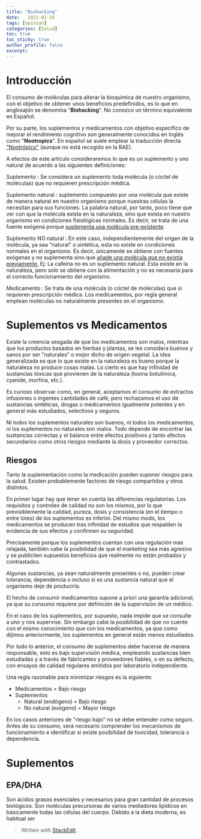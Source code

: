 ```yaml
---
title: "Biohacking"
date:   2021-02-16
tags: [opinión]
categories: [Salud]
toc: true
toc_sticky: true
author_profile: false
excerpt: 
---
```

# Introducción
El consumo de moléculas para alterar la bioquímica de nuestro organismo, con el objetivo de obtener unos beneficios predefinidos, es lo que en anglosajón se denomina "**Biohacking**". No conozco un término equivalente en Español.

Por su parte, los suplementos y medicamentos con objetivo específico de mejorar el rendimiento cognitivo son generalmente conocidos en Inglés como "**Nootropics**". En español se suele emplear la traducción directa ["Nootrópico"](https://dle.rae.es/nootr%C3%B3pico) (aunque no está recogido en la RAE).

A efectos de este artículo consideraremos lo que es un suplemento y uno natural de acuerdo a las siguientes definiciones:

Suplemento
: Se considera un suplemento toda molécula (o cóctel de moléculas) que no requieren prescripción médica.

Suplemento natural
: suplemento compuesto por una molécula que existe de manera natural en nuestro organismo porque nuestras células la necesitan para sus funciones.
La palabra natural, por tanto, poco tiene que ver con que la molécula exista en la naturaleza, sino que exista en nuestro organismo en condiciones fisiológicas normales. Es decir, se trata de una fuente exógena porque <u>suplementa una molécula pre-existente</u>. 

Suplemento NO natural
: En este caso, independientemente del origen de la molécula, ya sea "natural" o sintética, esta no existe en condiciones normales en el organismo. Es decir, únicamente se obtiene con fuentes exógenas y no suplementa sino que <u>añade una molécula que no existía previamente.</u> Ej: La cafeína no es un suplemento natural. Esta existe en la naturaleza, pero solo se obtiene con la alimentación y no es necesaria para el correcto funcionamiento del organismo.

Medicamento
: Se trata de una molécula (o cóctel de moléculas) que sí requieren prescripción médica. Los medicamentos, por regla general emplean moléculas no naturalmente presentes en el organismo.

# Suplementos vs Medicamentos
Existe la creencia sesgada de que los medicamentos son malos, mientras que los productos basados en hierbas y plantas, se les considera buenos y sanos por ser "naturales" o mejor dicho de origen vegetal. La idea generalizada es que lo que existe en la naturaleza es bueno porque la naturaleza no produce cosas malas. Lo cierto es que hay infinidad de sustancias tóxicas que provienen de la naturaleza (toxina botulímica, cyanide, morfina, etc.).

Es curioso observar como, en general, aceptamos el consumo de extractos infusiones o ingentes cantidades de café, pero rechazamos el uso de sustancias sintéticas, drogas o medicamentos igualmente potentes y en general más estudiados, selectivos y seguros.

Ni todos los suplementos naturales son buenos, ni todos los medicamentos, ni los suplementos no naturales son malos. Todo depende de encontrar las sustancias correctas y el balance entre efectos positivos y tanto efectos secundarios como otros riesgos mediante la dosis y proveedor correctos.

## Riesgos
Tanto la suplementación como la medicación pueden suponer riesgos para la salud. Existen probablemente factores de riesgo compartidos y otros distintos. 

En primer lugar hay que tener en cuenta las diferencias regulatorias. Los requisitos y controles de calidad no son los mismos, por lo que previsiblemente la calidad, pureza, dosis y consistencia (en el tiempo o entre lotes) de los suplementos es inferior. Del mismo modo, los medicamentos se producen tras infinidad de estudios que respalden la evidencia de sus efectos y confirmen su seguridad.

Precisamente porque los suplementos cuentan con una regulación más relajada, también cabe la posibilidad de que el marketing sea más agresivo y se publiciten supuestos beneficios que realmente no están probados y contrastados. 

Algunas sustancias, ya sean naturalmente presentes o no, pueden crear tolerancia, dependencia o incluso si es una sustancia natural que el organismo deje de producirla. 

El hecho de consumir medicamentos supone a priori una garantía adicional, ya que su consumo requiere por definición de la supervisión de un médico. 

En el caso de los suplementos, por supuesto, nada impide que se consulte a uno y nos supervise. Sin embargo cabe la posibilidad de que no cuente con el mismo conocimiento que con los medicamentos, ya que como dijimos anteriormente, los suplementos en general están menos estudiados. 

Por todo lo anterior, el consumo de suplementos debe hacerse de manera responsable, esto es bajo supervisión médica, empleando sustancias bien estudiadas y a través de fabricantes y proveedores fiables, o en su defecto, con ensayos de calidad regulares emitidos por laboratorio independiente.

Una regla razonable para minimizar riesgos es la siguiente:
 - Medicamentos = Bajo riesgo
 - Suplementos
	 - Natural (endógeno) = Bajo riesgo
	 - No natural (exógeno) = Mayor riesgo

En los casos anteriores de "riesgo bajo" no se debe entender como seguro. Antes de su consumo, será necesario comprender los mecanismos de funcionamiento e identificar si existe posibilidad de toxicidad, tolerancia o dependencia. 

# Suplementos
## EPA/DHA
Son ácidos grasos esenciales y necesarios para gran cantidad de procesos biológicos. Son moléculas precursoras de varios mediadores lipídicos en básicamente todas las células del cuerpo. Debido a la dieta moderna, es habitual ser 
> Written with [StackEdit](https://stackedit.io/).
<!--stackedit_data:
eyJoaXN0b3J5IjpbLTM2ODEyNDM3MiwtMTkxNTYxMjU4NCw5MD
I4OTM0MTQsLTE1NDk2OTQxMDIsLTIwNDk2MzI0NjksNzE4MjEx
NzRdfQ==
-->